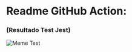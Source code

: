 # Readme GitHub Action:
### (Resultado Test Jest)
![Meme Test](https://api.memegen.link/images/bender/vamoss!!/salio_bien_el_test.png)

